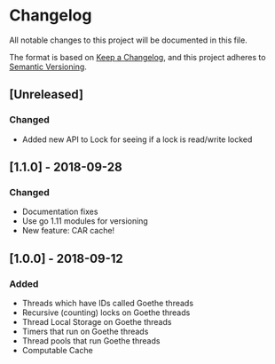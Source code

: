 # Changelog
All notable changes to this project will be documented in this file.

The format is based on [Keep a Changelog](https://keepachangelog.com/en/1.0.0/),
and this project adheres to [Semantic Versioning](https://semver.org/spec/v2.0.0.html).

## [Unreleased]
### Changed
- Added new API to Lock for seeing if a lock is read/write locked

## [1.1.0] - 2018-09-28
### Changed
- Documentation fixes
- Use go 1.11 modules for versioning
- New feature:  CAR cache!

## [1.0.0] - 2018-09-12
### Added
- Threads which have IDs called Goethe threads
- Recursive (counting) locks on Goethe threads
- Thread Local Storage on Goethe threads
- Timers that run on Goethe threads
- Thread pools that run Goethe threads
- Computable Cache
